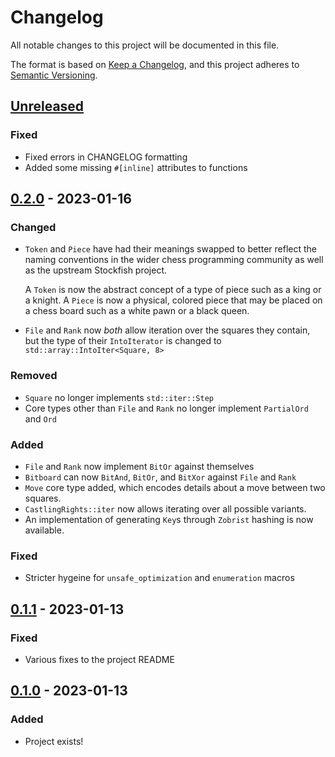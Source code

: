 # Changelog

All notable changes to this project will be documented in this file.

The format is based on [Keep a Changelog][keepachangelog], and this project
adheres to [Semantic Versioning][semver].

## [Unreleased](https://github.com/stouset/stockfish-rs/tree/main/stockfish-core)

### Fixed

- Fixed errors in CHANGELOG formatting
- Added some missing `#[inline]` attributes to functions

## [0.2.0](https://github.com/stouset/stockfish-rs/tree/stockfish-core-v0.2.0/stockfish-core) - 2023-01-16

### Changed

- `Token` and `Piece` have had their meanings swapped to better reflect the
  naming conventions in the wider chess programming community as well as the
  upstream Stockfish project.

  A `Token` is now the abstract concept of a type of piece such as a king or a
  knight. A `Piece` is now a physical, colored piece that may be placed on a
  chess board such as a white pawn or a black queen.
- `File` and `Rank` now *both* allow iteration over the squares they contain,
  but the type of their `IntoIterator` is changed to
  `std::array::IntoIter<Square, 8>`

### Removed

- `Square` no longer implements `std::iter::Step`
- Core types other than `File` and `Rank` no longer implement `PartialOrd` and
  `Ord`

### Added

- `File` and `Rank` now implement `BitOr` against themselves
- `Bitboard` can now `BitAnd`, `BitOr`, and `BitXor` against `File` and `Rank`
- `Move` core type added, which encodes details about a move between two
  squares.
- `CastlingRights::iter` now allows iterating over all possible variants.
- An implementation of generating `Key`s through `Zobrist` hashing is now
  available.

### Fixed

- Stricter hygeine for `unsafe_optimization` and `enumeration` macros

## [0.1.1](https://github.com/stouset/stockfish-rs/tree/stockfish-core-v0.1.1/stockfish-core) - 2023-01-13

### Fixed

- Various fixes to the project README

## [0.1.0](https://github.com/stouset/stockfish-rs/tree/stockfish-core-v0.1.0/stockfish-core) - 2023-01-13

### Added

- Project exists!

[keepachangelog]: https://keepachangelog.com/en/1.0.0/
[semver]:         https://semver.org/spec/v2.0.0.html
